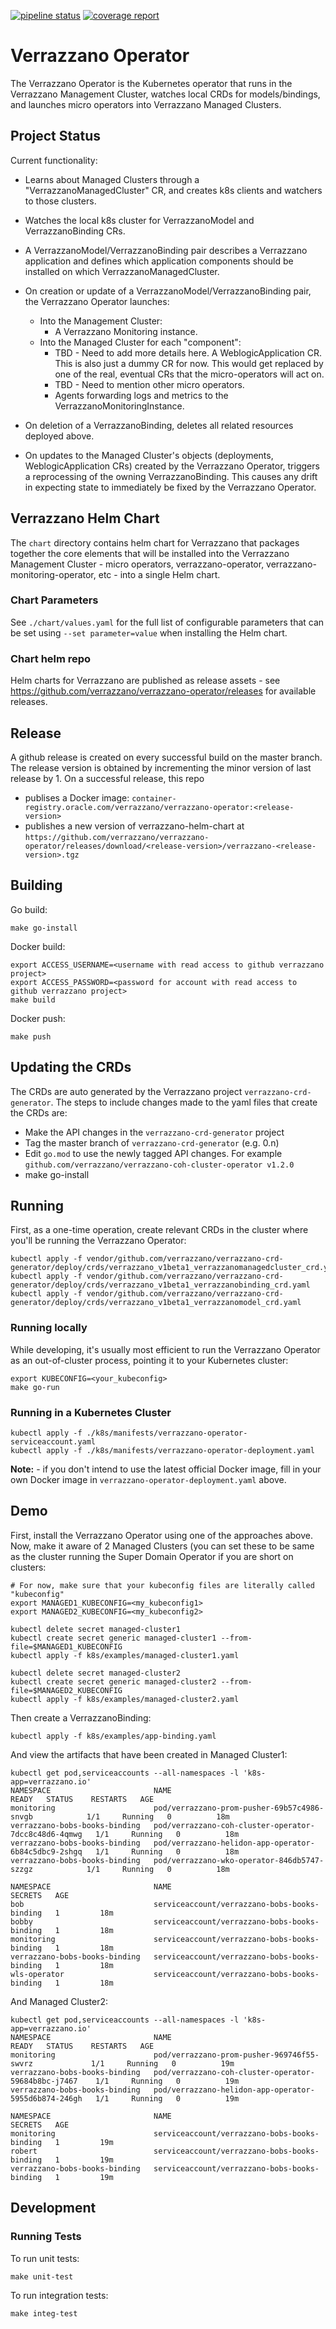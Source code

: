 [![pipeline status](https://github.com/verrazzano/verrazzano-operator/badges/master/pipeline.svg)](https://github.com/verrazzano/verrazzano-operator/commits/master)
[![coverage report](https://github.com/verrazzano/verrazzano-operator/badges/master/coverage.svg)](https://github.com/verrazzano/verrazzano-operator/commits/master)
# Verrazzano Operator

The Verrazzano Operator is the Kubernetes operator that runs in the Verrazzano Management Cluster, 
watches local CRDs for models/bindings, and launches micro operators into Verrazzano Managed Clusters.

## Project Status

Current functionality:
- Learns about Managed Clusters through a "VerrazzanoManagedCluster" CR, and creates k8s clients and watchers to those
clusters.
- Watches the local k8s cluster for VerrazzanoModel and VerrazzanoBinding CRs.
- A VerrazzanoModel/VerrazzanoBinding pair describes a Verrazzano application and defines which application components
should be installed on which VerrazzanoManagedCluster.
- On creation or update of a VerrazzanoModel/VerrazzanoBinding pair, the Verrazzano Operator launches:
  - Into the Management Cluster:
    - A Verrazzano Monitoring instance.
  - Into the Managed Cluster for each "component":
    - TBD - Need to add more details here.  A WeblogicApplication CR.  This is also just a dummy CR for now.  This would get replaced by one of the real, eventual CRs that the
  micro-operators will act on.
    - TBD - Need to mention other micro operators.
    - Agents forwarding logs and metrics to the VerrazzanoMonitoringInstance. 

- On deletion of a VerrazzanoBinding, deletes all related resources deployed above.
- On updates to the Managed Cluster's objects (deployments, WeblogicApplication CRs) created by the Verrazzano Operator,
triggers a reprocessing of the owning VerrazzanoBinding.  This causes any drift in expecting state to immediately
be fixed by the Verrazzano Operator.

## Verrazzano Helm Chart

The `chart` directory contains helm chart for Verrazzano that packages together the core elements that will be installed into the Verrazzano Management Cluster - micro operators,
verrazzano-operator, verrazzano-monitoring-operator, etc - into a single Helm chart.

### Chart Parameters

See `./chart/values.yaml` for the full list of configurable parameters that can be set using
`--set parameter=value` when installing the Helm chart.

### Chart helm repo

Helm charts for Verrazzano are published as release assets - see https://github.com/verrazzano/verrazzano-operator/releases for available releases.

## Release

A github release is created on every successful build on the master branch. The release version is obtained by incrementing the minor version of last release by 1. On a successful release, this repo
- publises a Docker image: `container-registry.oracle.com/verrazzano/verrazzano-operator:<release-version>`
- publishes a new version of verrazzano-helm-chart at `https://github.com/verrazzano/verrazzano-operator/releases/download/<release-version>/verrazzano-<release-version>.tgz`

## Building

Go build:
```
make go-install
```

Docker build:
```
export ACCESS_USERNAME=<username with read access to github verrazzano project>
export ACCESS_PASSWORD=<password for account with read access to github verrazzano project>
make build
```

Docker push:
```
make push
```

## Updating the CRDs

The CRDs are auto generated by the Verrazzano project `verrazzano-crd-generator`.  The steps to include changes made to the yaml files that create the CRDs are:

* Make the API changes in the `verrazzano-crd-generator` project
* Tag the master branch of `verrazzano-crd-generator` (e.g. 0.n)
* Edit `go.mod` to use the newly tagged API changes.  For example `github.com/verrazzano/verrazzano-coh-cluster-operator v1.2.0`
* make go-install

## Running

First, as a one-time operation, create relevant CRDs in the cluster where you'll be running the Verrazzano Operator:

```
kubectl apply -f vendor/github.com/verrazzano/verrazzano-crd-generator/deploy/crds/verrazzano_v1beta1_verrazzanomanagedcluster_crd.yaml
kubectl apply -f vendor/github.com/verrazzano/verrazzano-crd-generator/deploy/crds/verrazzano_v1beta1_verrazzanobinding_crd.yaml
kubectl apply -f vendor/github.com/verrazzano/verrazzano-crd-generator/deploy/crds/verrazzano_v1beta1_verrazzanomodel_crd.yaml
```

### Running locally

While developing, it's usually most efficient to run the Verrazzano Operator as an out-of-cluster process,
pointing it to your Kubernetes cluster:

```
export KUBECONFIG=<your_kubeconfig>
make go-run
```

### Running in a Kubernetes Cluster

```
kubectl apply -f ./k8s/manifests/verrazzano-operator-serviceaccount.yaml
kubectl apply -f ./k8s/manifests/verrazzano-operator-deployment.yaml
```

**Note:** - if you don't intend to use the latest official Docker image, fill in your own Docker image in
`verrazzano-operator-deployment.yaml` above.

## Demo

First, install the Verrazzano Operator using one of the approaches above.  Now, make it aware of 2 Managed Clusters (you
can set these to be same as the cluster running the Super Domain Operator if you are short on clusters:

```
# For now, make sure that your kubeconfig files are literally called "kubeconfig"
export MANAGED1_KUBECONFIG=<my_kubeconfig1>
export MANAGED2_KUBECONFIG=<my_kubeconfig2>

kubectl delete secret managed-cluster1
kubectl create secret generic managed-cluster1 --from-file=$MANAGED1_KUBECONFIG
kubectl apply -f k8s/examples/managed-cluster1.yaml

kubectl delete secret managed-cluster2
kubectl create secret generic managed-cluster2 --from-file=$MANAGED2_KUBECONFIG
kubectl apply -f k8s/examples/managed-cluster2.yaml
```

Then create a VerrazzanoBinding:
```
kubectl apply -f k8s/examples/app-binding.yaml
```

And view the artifacts that have been created in Managed Cluster1:

```
kubectl get pod,serviceaccounts --all-namespaces -l 'k8s-app=verrazzano.io'
NAMESPACE                       NAME                                                   READY   STATUS    RESTARTS   AGE
monitoring                      pod/verrazzano-prom-pusher-69b57c4986-snvgb            1/1     Running   0          18m
verrazzano-bobs-books-binding   pod/verrazzano-coh-cluster-operator-7dcc8c48d6-4qmwg   1/1     Running   0          18m
verrazzano-bobs-books-binding   pod/verrazzano-helidon-app-operator-6b84c5dbc9-2shgq   1/1     Running   0          18m
verrazzano-bobs-books-binding   pod/verrazzano-wko-operator-846db5747-szzgz            1/1     Running   0          18m

NAMESPACE                       NAME                                           SECRETS   AGE
bob                             serviceaccount/verrazzano-bobs-books-binding   1         18m
bobby                           serviceaccount/verrazzano-bobs-books-binding   1         18m
monitoring                      serviceaccount/verrazzano-bobs-books-binding   1         18m
verrazzano-bobs-books-binding   serviceaccount/verrazzano-bobs-books-binding   1         18m
wls-operator                    serviceaccount/verrazzano-bobs-books-binding   1         18m
```

And Managed Cluster2:

```
kubectl get pod,serviceaccounts --all-namespaces -l 'k8s-app=verrazzano.io'
NAMESPACE                       NAME                                                   READY   STATUS    RESTARTS   AGE
monitoring                      pod/verrazzano-prom-pusher-969746f55-swvrz             1/1     Running   0          19m
verrazzano-bobs-books-binding   pod/verrazzano-coh-cluster-operator-59684b8bc-j7467    1/1     Running   0          19m
verrazzano-bobs-books-binding   pod/verrazzano-helidon-app-operator-5955d6b874-246gh   1/1     Running   0          19m

NAMESPACE                       NAME                                           SECRETS   AGE
monitoring                      serviceaccount/verrazzano-bobs-books-binding   1         19m
robert                          serviceaccount/verrazzano-bobs-books-binding   1         19m
verrazzano-bobs-books-binding   serviceaccount/verrazzano-bobs-books-binding   1         19m
```

## Development

### Running Tests

To run unit tests:

```
make unit-test
```

To run integration tests:

```
make integ-test
```
